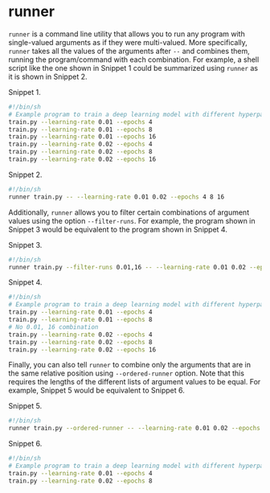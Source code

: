 # runner

`runner` is a command line utility that allows you to run any program with single-valued arguments as if they were multi-valued.
More specifically, `runner` takes all the values of the arguments after `--` and combines them, running the program/command with each combination.
For example, a shell script like the one shown in Snippet 1 could be summarized using `runner` as it is shown in Snippet 2.

Snippet 1.
```sh
#!/bin/sh
# Example program to train a deep learning model with different hyperparameters:
train.py --learning-rate 0.01 --epochs 4
train.py --learning-rate 0.01 --epochs 8
train.py --learning-rate 0.01 --epochs 16
train.py --learning-rate 0.02 --epochs 4
train.py --learning-rate 0.02 --epochs 8
train.py --learning-rate 0.02 --epochs 16
```

Snippet 2.
```sh
#!/bin/sh
runner train.py -- --learning-rate 0.01 0.02 --epochs 4 8 16
```


Additionally, `runner` allows you to filter certain combinations of argument values using the option `--filter-runs`.
For example, the program shown in Snippet 3 would be equivalent to the program shown in Snippet 4.


Snippet 3.
```sh
#!/bin/sh
runner train.py --filter-runs 0.01,16 -- --learning-rate 0.01 0.02 --epochs 4 8 16
```

Snippet 4.
```sh
#!/bin/sh
# Example program to train a deep learning model with different hyperparameters:
train.py --learning-rate 0.01 --epochs 4
train.py --learning-rate 0.01 --epochs 8
# No 0.01, 16 combination
train.py --learning-rate 0.02 --epochs 4
train.py --learning-rate 0.02 --epochs 8
train.py --learning-rate 0.02 --epochs 16
```

Finally, you can also tell `runner` to combine only the arguments that are in the same relative position using `--ordered-runner` option.
Note that this requires the lengths of the different lists of argument values to be equal. 
For example, Snippet 5 would be equivalent to Snippet 6.

Snippet 5.
```sh
#!/bin/sh
runner train.py --ordered-runner -- --learning-rate 0.01 0.02 --epochs 4 8
```

Snippet 6.
```sh
#!/bin/sh
# Example program to train a deep learning model with different hyperparameters:
train.py --learning-rate 0.01 --epochs 4
train.py --learning-rate 0.02 --epochs 8
```
